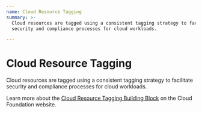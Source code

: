 ```yaml
---
name: Cloud Resource Tagging
summary: >-
  Cloud resources are tagged using a consistent tagging strategy to facilitate
  security and compliance processes for cloud workloads.

---
```


# Cloud Resource Tagging

Cloud resources are tagged using a consistent tagging strategy to facilitate security and compliance processes for cloud workloads.

Learn more about the [Cloud Resource Tagging Building Block](https://cloudfoundation.meshcloud.io/maturity-model/security-and-compliance/cloud-resource-tagging.html) on the Cloud Foundation website.
